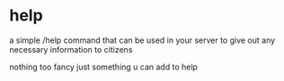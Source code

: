 # help
a simple /help command that can be used in your server to give out any necessary information to citizens

nothing too fancy just something u can add to help

